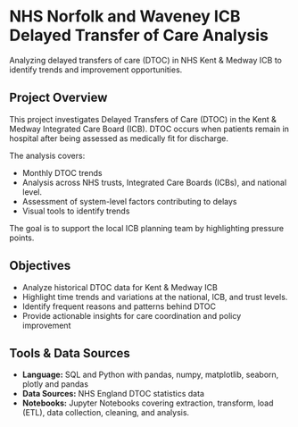 # NHS Norfolk and Waveney ICB Delayed Transfer of Care Analysis

Analyzing delayed transfers of care (DTOC) in NHS Kent & Medway ICB to identify trends and improvement opportunities.

## Project Overview 

This project investigates Delayed Transfers of Care (DTOC) in the Kent & Medway Integrated Care Board (ICB). DTOC occurs when patients remain in hospital after being assessed as medically fit for discharge.

The analysis covers:
- Monthly DTOC trends
- Analysis across NHS trusts, Integrated Care Boards (ICBs), and national level.
- Assessment of system-level factors contributing to delays
- Visual tools to identify trends

The goal is to support the local ICB planning team by highlighting pressure points.

## Objectives

- Analyze historical DTOC data for Kent & Medway ICB
- Highlight time trends and variations at the national, ICB, and trust levels.
- Identify frequent reasons and patterns behind DTOC
- Provide actionable insights for care coordination and policy improvement

## Tools & Data Sources

- **Language:** SQL and Python with pandas, numpy, matplotlib, seaborn, plotly and pandas  
- **Data Sources:** NHS England DTOC statistics data
- **Notebooks:** Jupyter Notebooks covering extraction, transform, load (ETL), data collection, cleaning, and analysis.



